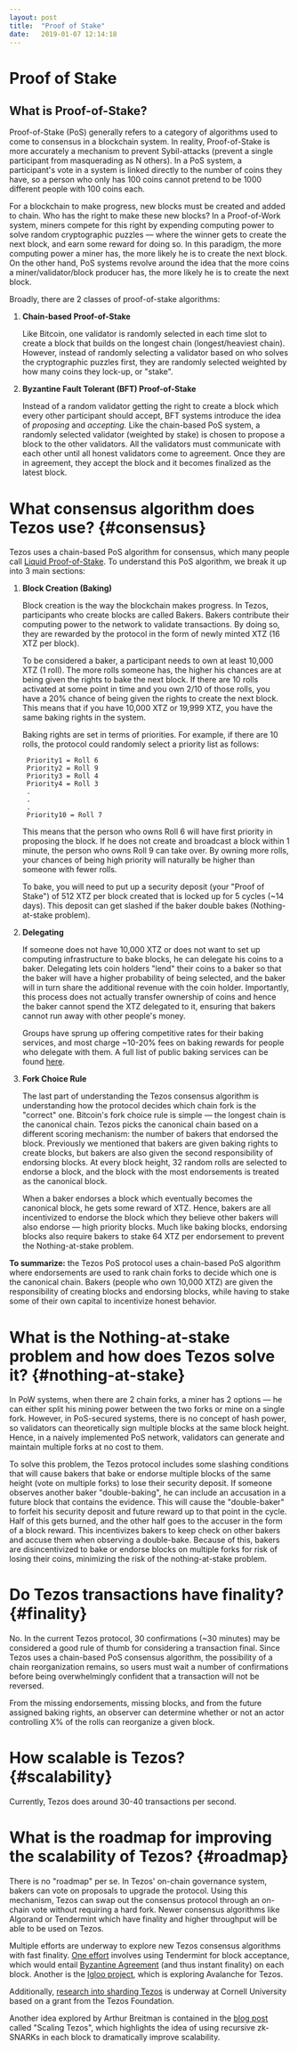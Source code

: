 ```yaml
---
layout: post
title:  "Proof of Stake"
date:   2019-01-07 12:14:18
---
```

# Proof of Stake

## What is Proof-of-Stake?

Proof-of-Stake (PoS) generally refers to a category of algorithms used to come to consensus in a blockchain system. In reality, Proof-of-Stake is more accurately a mechanism to prevent Sybil-attacks (prevent a single participant from masquerading as N others). In a PoS system, a participant's vote in a system is linked directly to the number of coins they have, so a person who only has 100 coins cannot pretend to be 1000 different people with 100 coins each.

For a blockchain to make progress, new blocks must be created and added to chain. Who has the right to make these new blocks? In a Proof-of-Work system, miners compete for this right by expending computing power to solve random cryptographic puzzles — where the winner gets to create the next block, and earn some reward for doing so. In this paradigm, the more computing power a miner has, the more likely he is to create the next block. On the other hand, PoS systems revolve around the idea that the more coins a miner/validator/block producer has, the more likely he is to create the next block. 

Broadly, there are 2 classes of proof-of-stake algorithms:

1. **Chain-based Proof-of-Stake**

    Like Bitcoin, one validator is randomly selected in each time slot to create a block that builds on the longest chain (longest/heaviest chain). However, instead of randomly selecting a validator based on who solves the cryptographic puzzles first, they are randomly selected weighted by how many coins they lock-up, or "stake".

2. **Byzantine Fault Tolerant (BFT) Proof-of-Stake**

    Instead of a random validator getting the right to create a block which every other participant should accept, BFT systems introduce the idea of *proposing* and *accepting.* Like the chain-based PoS system, a randomly selected validator (weighted by stake) is chosen to propose a block to the other validators. All the validators must communicate with each other until all honest validators come to agreement. Once they are in agreement, they accept the block and it becomes finalized as the latest block. 

# What consensus algorithm does Tezos use? {#consensus}

Tezos uses a chain-based PoS algorithm for consensus, which many people call [Liquid Proof-of-Stake](https://medium.com/tezos/liquid-proof-of-stake-aec2f7ef1da7). To understand this PoS algorithm, we break it up into 3 main sections:

1. **Block Creation (Baking)**

    Block creation is the way the blockchain makes progress. In Tezos, participants who create blocks are called Bakers. Bakers contribute their computing power to the network to validate transactions. By doing so, they are rewarded by the protocol in the form of newly minted XTZ (16 XTZ per block). 

    To be considered a baker, a participant needs to own at least 10,000 XTZ (1 roll). The more rolls someone has, the higher his chances are at being given the rights to bake the next block. If there are 10 rolls activated at some point in time and you own 2/10 of those rolls, you have a 20% chance of being given the rights to create the next block. This means that if you have 10,000 XTZ or 19,999 XTZ, you have the same baking rights in the system.  

    Baking rights are set in terms of priorities. For example, if there are 10 rolls, the protocol could randomly select a priority list as follows:

        Priority1 = Roll 6 
        Priority2 = Roll 9
        Priority3 = Roll 4
        Priority4 = Roll 3
        .
        .
        .
        Priority10 = Roll 7  

    This means that the person who owns Roll 6 will have first priority in proposing the block.     If he does not create and broadcast a block within 1 minute, the person who owns Roll 9 can take over. By owning more rolls, your chances of being high priority will naturally be higher than someone with fewer rolls. 

    To bake, you will need to put up a security deposit (your "Proof of Stake") of 512 XTZ per block created that is locked up for 5 cycles (~14 days). This deposit can get slashed if the baker double bakes (Nothing-at-stake problem). 

2. **Delegating**

    If someone does not have 10,000 XTZ or does not want to set up computing infrastructure to bake blocks, he can delegate his coins to a baker. Delegating lets coin holders "lend" their coins to a baker so that the baker will have a higher probability of being selected, and the baker will in turn share the additional revenue with the coin holder. Importantly, this process does not actually transfer ownership of coins and hence the baker cannot spend the XTZ delegated to it, ensuring that bakers cannot run away with other people's money. 

    Groups have sprung up offering competitive rates for their baking services, and most charge ~10-20% fees on baking rewards for people who delegate with them. A full list of public baking services can be found [here](https://mytezosbaker.com/).

3. **Fork Choice Rule**

    The last part of understanding the Tezos consensus algorithm is understanding how the protocol decides which chain fork is the "correct" one. Bitcoin's fork choice rule is simple — the longest chain is the canonical chain. Tezos picks the canonical chain based on a different scoring mechanism: the number of bakers that endorsed the block. Previously we mentioned that bakers are given baking rights to create blocks, but bakers are also given the second responsibility of endorsing blocks. At every block height, 32 random rolls are selected to endorse a block, and the block with the most endorsements is treated as the canonical block. 

    When a baker endorses a block which eventually becomes the canonical block, he gets some reward of XTZ. Hence, bakers are all incentivized to endorse the block which they believe other bakers will also endorse — high priority blocks. Much like baking blocks, endorsing blocks also require bakers to stake 64 XTZ per endorsement to prevent the Nothing-at-stake problem.  

**To summarize:** the Tezos PoS protocol uses a chain-based PoS algorithm where endorsements are used to rank chain forks to decide which one is the canonical chain. Bakers (people who own 10,000 XTZ) are given the responsibility of creating blocks and endorsing blocks, while having to stake some of their own capital to incentivize honest behavior.  

# What is the Nothing-at-stake problem and how does Tezos solve it? {#nothing-at-stake}

In PoW systems, when there are 2 chain forks, a miner has 2 options — he can either split his mining power between the two forks or mine on a single fork. However, in PoS-secured systems, there is no concept of hash power, so validators can theoretically sign multiple blocks at the same block height. Hence, in a naively implemented PoS network, validators can generate and maintain multiple forks at no cost to them.

To solve this problem, the Tezos protocol includes some slashing conditions that will cause bakers that bake or endorse multiple blocks of the same height (vote on multiple forks) to lose their security deposit. If someone observes another baker "double-baking", he can include an accusation in a future block that contains the evidence. This will cause the "double-baker" to forfeit his security deposit and future reward up to that point in the cycle. Half of this gets burned, and the other half goes to the accuser in the form of a block reward. This incentivizes bakers to keep check on other bakers and accuse them when observing a double-bake. Because of this, bakers are disincentivized to bake or endorse blocks on multiple forks for risk of losing their coins, minimizing the risk of the nothing-at-stake problem.

# Do Tezos transactions have finality? {#finality}

No. In the current Tezos protocol, 30 confirmations (~30 minutes) may be considered a good rule of thumb for considering a transaction final. Since Tezos uses a chain-based PoS consensus algorithm, the possibility of a chain reorganization remains, so users must wait a number of confirmations before being overwhelmingly confident that a transaction will not be reversed.

From the missing endorsements, missing blocks, and from the future assigned baking rights, an observer can determine whether or not an actor controlling X% of the rolls can reorganize a given block.

# How scalable is Tezos? {#scalability}

Currently, Tezos does around 30-40 transactions per second.

# What is the roadmap for improving the scalability of Tezos? {#roadmap}

There is no "roadmap" per se. In Tezos' on-chain governance system, bakers can vote on proposals to upgrade the protocol. Using this mechanism, Tezos can swap out the consensus protocol through an on-chain vote without requiring a hard fork. Newer consensus algorithms like Algorand or Tendermint which have finality and higher throughput will be able to be used on Tezos.

Multiple efforts are underway to explore new Tezos consensus algorithms with fast finality. [One effort](https://medium.com/tezos/a-few-directions-to-improve-tezos-15359c79ec0f) involves using Tendermint for block acceptance, which would entail [Byzantine Agreement](https://en.wikipedia.org/wiki/Byzantine_fault_tolerance) (and thus instant finality) on each block. Another is the [Igloo project](https://bitsonline.com/igloo-edward-tate-avalanche-tezos/), which is exploring Avalanche for Tezos.

Additionally, [research into sharding Tezos](https://tezos.foundation/wp-content/uploads/2018/08/20180809_Tezos_Foundation_Research_Grants_announcement-1.pdf) is underway at Cornell University based on a grant from the Tezos Foundation.

Another idea explored by Arthur Breitman is contained in the [blog post](https://hackernoon.com/scaling-tezo-8de241dd91bd) called "Scaling Tezos", which highlights the idea of using recursive zk-SNARKs in each block to dramatically improve scalability.
